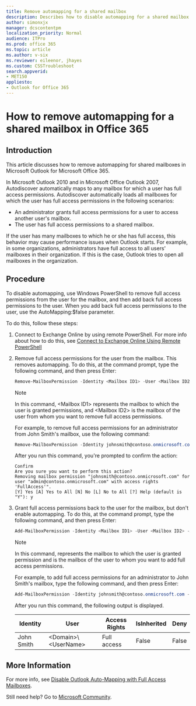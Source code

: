 ```yaml
---
title: Remove automapping for a shared mailbox
description: Describes how to disable automapping for a shared mailbox in Outlook for Office 365.
author: simonxjx
manager: dcscontentpm
localization_priority: Normal
audience: ITPro
ms.prod: office 365
ms.topic: article
ms.author: v-six
ms.reviewer: eileenor, jhayes
ms.custom: CSSTroubleshoot
search.appverid: 
- MET150
appliesto:
- Outlook for Office 365
---
```


# How to remove automapping for a shared mailbox in Office 365

## Introduction

This article discusses how to remove automapping for shared mailboxes in Microsoft Outlook for Microsoft Office 365.

In Microsoft Outlook 2010 and in Microsoft Office Outlook 2007, Autodiscover automatically maps to any mailbox for which a user has full access permissions. Autodiscover automatically loads all mailboxes for which the user has full access permissions in the following scenarios:

- An administrator grants full access permissions for a user to access another user's mailbox.    
- The user has full access permissions to a shared mailbox.   

If the user has many mailboxes to which he or she has full access, this behavior may cause performance issues when Outlook starts. For example, in some organizations, administrators have full access to all users' mailboxes in their organization. If this is the case, Outlook tries to open all mailboxes in the organization.

## Procedure

To disable automapping, use Windows PowerShell to remove full access permissions from the user for the mailbox, and then add back full access permissions to the user. When you add back full access permissions to the user, use the AutoMapping:$false parameter.

To do this, follow these steps: 
1. Connect to Exchange Online by using remote PowerShell. For more info about how to do this, see [Connect to Exchange Online Using Remote PowerShell](https://technet.microsoft.com/library/jj984289%28v=exchg.150%29.aspx)     
2. Remove full access permissions for the user from the mailbox. This removes automapping. To do this, at the command prompt, type the following command, and then press Enter:  

    ```powershell
    Remove-MailboxPermission -Identity <Mailbox ID1> -User <Mailbox ID2> -AccessRights FullAccess
    ```
   > [!NOTE]
   > In this command, \<Mailbox ID1> represents the mailbox to which the user is granted permissions, and \<Mailbox ID2> is the mailbox of the user from whom you want to remove full access permissions.

   For example, to remove full access permissions for an administrator from John Smith's mailbox, use the following command:  
   
   ```powershell
   Remove-MailboxPermission -Identity johnsmith@contoso.onmicrosoft.com -User admin@contoso.onmicrosoft.com -AccessRights FullAccess  
   ```
   
   After you run this command, you're prompted to confirm the action:  
    
   ```adoc
   Confirm
   Are you sure you want to perform this action?
   Removing mailbox permission "johnsmith@contoso.onmicrosoft.com" for user "admin@contoso.onmicrosoft.com" with access rights 'FullAccess'".
   [Y] Yes [A] Yes to All [N] No [L] No to All [?] Help (default is "Y"): y  
   ```     
3. Grant full access permissions back to the user for the mailbox, but don't enable automapping. To do this, at the command prompt, type the following command, and then press Enter:

    ```powershell
    Add-MailboxPermission -Identity <Mailbox ID1> -User <Mailbox ID2> -AccessRights FullAccess -AutoMapping:$false 
    ```
   > [!NOTE]
   > In this command, <Mailbox ID1> represents the mailbox to which the user is granted permission and <Mailbox ID2> is the mailbox of the user to whom you want to add full access permissions.

   For example, to add full access permissions for an administrator to John Smith's mailbox, type the following command, and then press Enter:

   ```powershell
   Add-MailboxPermission -Identity johnsmith@contoso.onmicrosoft.com -User admin@contoso.onmicrosoft.com -AccessRights FullAccess -AutoMapping:$false
   ```
    
   After you run this command, the following output is displayed.  

   |Identity| User| Access Rights |IsInherited |Deny |
   |---|---|---|--|--|
   |John Smith|\<Domain>\\\<UserName>|Full access|False|False |


## More Information

For more info, see [Disable Outlook Auto-Mapping with Full Access Mailboxes](https://technet.microsoft.com/library/hh529943.aspx).

Still need help? Go to [Microsoft Community](https://answers.microsoft.com/).
